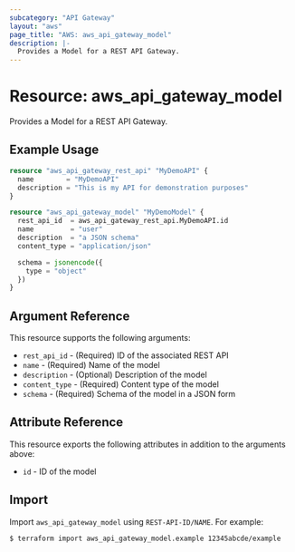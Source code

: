 ```yaml
---
subcategory: "API Gateway"
layout: "aws"
page_title: "AWS: aws_api_gateway_model"
description: |-
  Provides a Model for a REST API Gateway.
---
```


# Resource: aws_api_gateway_model

Provides a Model for a REST API Gateway.

## Example Usage

```terraform
resource "aws_api_gateway_rest_api" "MyDemoAPI" {
  name        = "MyDemoAPI"
  description = "This is my API for demonstration purposes"
}

resource "aws_api_gateway_model" "MyDemoModel" {
  rest_api_id  = aws_api_gateway_rest_api.MyDemoAPI.id
  name         = "user"
  description  = "a JSON schema"
  content_type = "application/json"

  schema = jsonencode({
    type = "object"
  })
}
```

## Argument Reference

This resource supports the following arguments:

* `rest_api_id` - (Required) ID of the associated REST API
* `name` - (Required) Name of the model
* `description` - (Optional) Description of the model
* `content_type` - (Required) Content type of the model
* `schema` - (Required) Schema of the model in a JSON form

## Attribute Reference

This resource exports the following attributes in addition to the arguments above:

* `id` - ID of the model

## Import

Import `aws_api_gateway_model` using `REST-API-ID/NAME`. For example:

```
$ terraform import aws_api_gateway_model.example 12345abcde/example
```
